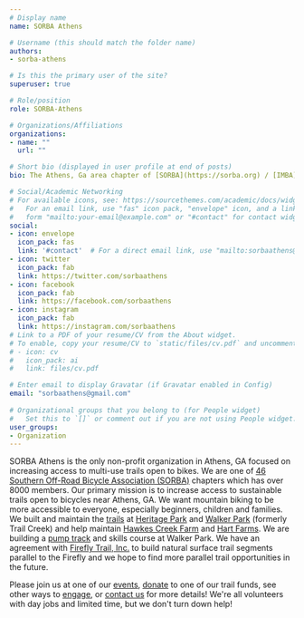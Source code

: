 ```yaml
---
# Display name
name: SORBA Athens

# Username (this should match the folder name)
authors:
- sorba-athens

# Is this the primary user of the site?
superuser: true

# Role/position
role: SORBA-Athens

# Organizations/Affiliations
organizations:
- name: ""
  url: ""

# Short bio (displayed in user profile at end of posts)
bio: The Athens, Ga area chapter of [SORBA](https://sorba.org) / [IMBA](https://www.imba.com/).

# Social/Academic Networking
# For available icons, see: https://sourcethemes.com/academic/docs/widgets/#icons
#   For an email link, use "fas" icon pack, "envelope" icon, and a link in the
#   form "mailto:your-email@example.com" or "#contact" for contact widget.
social:
- icon: envelope
  icon_pack: fas
  link: '#contact'  # For a direct email link, use "mailto:sorbaathens@gmail.com".
- icon: twitter
  icon_pack: fab
  link: https://twitter.com/sorbaathens
- icon: facebook
  icon_pack: fab
  link: https://facebook.com/sorbaathens
- icon: instagram
  icon_pack: fab
  link: https://instagram.com/sorbaathens
# Link to a PDF of your resume/CV from the About widget.
# To enable, copy your resume/CV to `static/files/cv.pdf` and uncomment the lines below.  
# - icon: cv
#   icon_pack: ai
#   link: files/cv.pdf

# Enter email to display Gravatar (if Gravatar enabled in Config)
email: "sorbaathens@gmail.com"
  
# Organizational groups that you belong to (for People widget)
#   Set this to `[]` or comment out if you are not using People widget.  
user_groups:
- Organization
---
```


SORBA Athens is the only non-profit organization in Athens, GA focused on increasing access to multi-use trails open to bikes. We are one of [46](https://sorba.org/chapters/) [Southern Off-Road Bicycle Association (SORBA)](https://sorba.org) chapters which has over 8000 members. Our primary mission is to increase access to sustainable trails open to bicycles near Athens, GA. We want mountain biking to be more accessible to everyone, especially beginners, children and families. We built and maintain the [trails](/#trails) at [Heritage Park](/trails/heritage-park/) and [Walker Park](/trails/trail-creek/) (formerly Trail Creek) and help maintain [Hawkes Creek Farm](/trails/hawkes-creek/) and [Hart Farms](/trails/hart-farms/). We are building a [pump track](/pump-track/) and skills course at Walker Park. We have an agreement with [Firefly Trail, Inc.](https://www.fireflytrail.com/) to build natural surface trail segments parallel to the Firefly and we hope to find more parallel trail opportunities in the future.

Please join us at one of our [events](/events/), [donate](/donate/) to one of our trail funds, see other ways to [engage](/get_involved/), or [contact us](mailto:sorbaathens@gmail.com) for more details! We're all volunteers with day jobs and limited time, but we don't turn down help!
